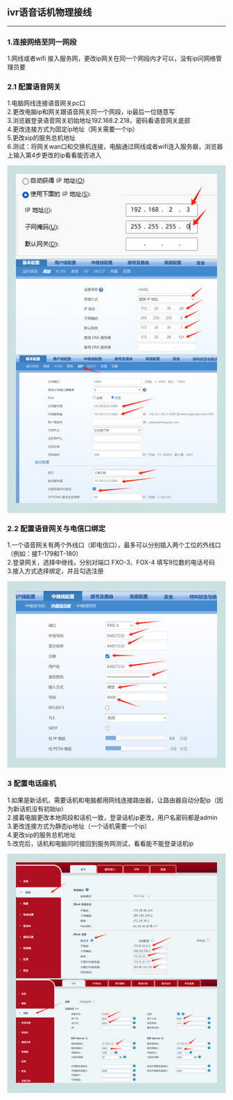 ## ivr语音话机物理接线
---
### 1.连接网络至同一网段
1.网线或者wifi 接入服务网，更改ip网关在同一个网段内才可以，没有ip问网络管理员要

### 2.1 配置语音网关
1.电脑网线连接语音网关pc口  
2.更改电脑ip和网关跟语音网关同一个网段，ip最后一位随意写    
3.浏览器登录语音网关初始地址192.168.2.218，密码看语音网关底部   
4.更改连接方式为固定ip地址（网关需要一个ip）  
5.更改sip的服务总机地址  
6.测试：将网关wan口和交换机连接，电脑通过网线或者wifi连入服务器，浏览器上输入第4步更改的ip看看能否进入
<div style="background-color: rgb(206, 225, 225);  padding:20px; background-repeat: repeat;">
<div ><img src="汇总/学一招/img/1724314275564.jpg" alt=""><br>
<img src="汇总/学一招/img/1724314480869.jpg" alt=""><br>
<img src="汇总/学一招/img/1724315203608.jpg" alt="">
</div>
</div>

### 2.2 配置语音网关与电信口绑定
1.一个语音网关有两个外线口（即电信口），最多可以分别插入两个工位的外线口（例如：接T-179和T-180）   
2.登录网关，选择中继线，分别对端口 FXO-3、FOX-4 填写8位数的电话号码  
3.接入方式选择绑定，并且勾选注册  
<div style="background-color: rgb(206, 225, 225);  padding:20px; background-repeat: repeat;">
<div ><img src="汇总/学一招/img/1724315329265.jpg" alt="">
</div>
</div>

### 3 配置电话座机
1.如果是新话机，需要话机和电脑都用网线连接路由器，让路由器自动分配ip（因为新话机没有初始ip）    
2.接着电脑更改本地网段和话机一致，登录话机ip更改，用户名密码都是admin    
3.更改连接方式为静态ip地址（一个话机需要一个ip）  
4.更改sip的服务总机地址  
5.改完后，话机和电脑同时接回到服务网测试，看看能不能登录话机ip  
<div style="background-color: rgb(206, 225, 225);  padding:20px; background-repeat: repeat;">
<div ><img src="汇总/学一招/img/1724315817582.jpg" alt="">
<img src="汇总/学一招/img/1724315857972.jpg" alt="">
</div>
</div>